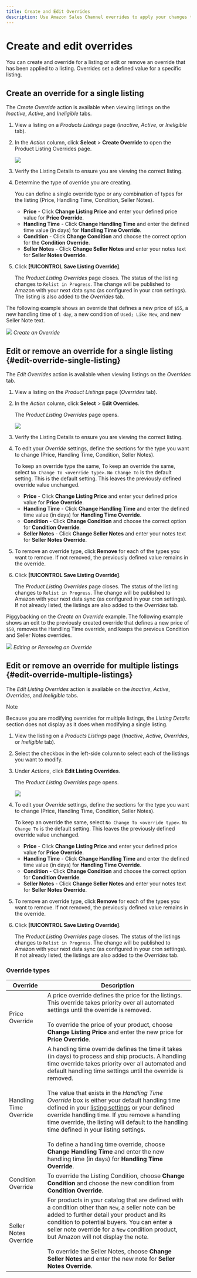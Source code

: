 ```yaml
---
title: Create and Edit Overrides
description: Use Amazon Sales Channel overrides to apply your changes to a single Amazon listing, or to multiple listings.
---
```


# Create and edit overrides

You can create and override for a listing or edit or remove an override that has been applied to a listing. Overrides set a defined value for a specific listing.

## Create an override for a single listing

The _Create Override_ action is available when viewing listings on the _Inactive_, _Active_, and _Ineligible_ tabs.

1. View a listing on a _Products Listings_ page (_Inactive_, _Active_, or _Ineligible_ tab).

1. In the _Action_ column, click **Select** > **Create Override** to open the Product Listing Overrides page.

   ![](assets/amazon-select-create-override.png)

1. Verify the Listing Details to ensure you are viewing the correct listing.

1. Determine the type of override you are creating.

   You can define a single override type or any combination of types for the listing (Price, Handling Time, Condition, Seller Notes).

   - **Price** - Click **Change Listing Price** and enter your defined price value for **Price Override**.
   - **Handling Time** - Click **Change Handling Time** and enter the defined time value (in days) for **Handling Time Override**.
   - **Condition** - Click **Change Condition** and choose the correct option for the **Condition Override**.
   - **Seller Notes** - Click **Change Seller Notes** and enter your notes text for **Seller Notes Override**.

1. Click **[!UICONTROL Save Listing Override]**.

    The _Product Listing Overrides_ page closes. The status of the listing changes to `Relist in Progress`. The change will be published to Amazon with your next data sync (as configured in your cron settings). The listing is also added to the _Overrides_ tab.

The following example shows an override that defines a new price of `$55`, a new handling time of `1 day`, a new condition of `Used; Like New`, and new Seller Note text.

![](assets/amazon-overrides-edit.png)
_Create an Override_

## Edit or remove an override for a single listing {#edit-override-single-listing}

The _Edit Overrides_ action is available when viewing listings on the _Overrides_ tab.

1. View a listing on the _Product Listings_ page (_Overrides_ tab).

1. In the _Action_ column, click **Select** > **Edit Overrides**.

   The _Product Listing Overrides_ page opens.

    ![](assets/amazon-select-edit-overrides.png)

1. Verify the Listing Details to ensure you are viewing the correct listing.

1. To edit your _Override_ settings, define the sections for the type you want to change (Price, Handling Time, Condition, Seller Notes).

    To keep an override type the same, To keep an override the same, select `No Change To <override type>`. `No Change To` is the default setting. This is the default setting. This leaves the previously defined override value unchanged.

   - **Price** - Click **Change Listing Price** and enter your defined price value for **Price Override**.
   - **Handling Time** - Click **Change Handling Time** and enter the defined time value (in days) for **Handling Time Override**.
   - **Condition** - Click **Change Condition** and choose the correct option for **Condition Override**.
   - **Seller Notes** - Click **Change Seller Notes** and enter your notes text for **Seller Notes Override**.

1. To remove an override type, click **Remove** for each of the types you want to remove. If not removed, the previously defined value remains in the override.

1. Click **[!UICONTROL Save Listing Override]**.

    The _Product Listing Overrides_ page closes. The status of the listing changes to `Relist in Progress`. The change will be published to Amazon with your next data sync (as configured in your cron settings). If not already listed, the listings are also added to the _Overrides_ tab.

Piggybacking on the _Create an Override_ example. The following example shows an edit to the previously created override that defines a new price of `$50`, removes the Handling Time override, and keeps the previous Condition and Seller Notes overrides.

![](assets/amazon-overrides-edit-2.png)
_Editing or Removing an Override_

## Edit or remove an override for multiple listings {#edit-override-multiple-listings}

The _Edit Listing Overrides_ action is available on the _Inactive_, _Active_, _Overrides_, and _Ineligible_ tabs.

>[!NOTE]
>
>Because you are modifying overrides for multiple listings, the _Listing Details_ section does not display as it does when modifying a single listing.

1. View the listing on a _Products Listings_ page (_Inactive_, _Active_, _Overrides_, or _Ineligible_ tab).

1. Select the checkbox in the left-side column to select each of the listings you want to modify.

1. Under _Actions_, click **Edit Listing Overrides**.

   The _Product Listing Overrides_ page opens.

    ![](assets/amazon-actions-edit-listing-overrides.png)

1. To edit your _Override_ settings, define the sections for the type you want to change (Price, Handling Time, Condition, Seller Notes).

    To keep an override the same, select `No Change To <override type>`. `No Change To` is the default setting. This leaves the previously defined override value unchanged.

   - **Price** - Click **Change Listing Price** and enter your defined price value for **Price Override**.
   - **Handling Time** - Click **Change Handling Time** and enter the defined time value (in days) for **Handling Time Override**.
   - **Condition** - Click **Change Condition** and choose the correct option for **Condition Override**.
   - **Seller Notes** - Click **Change Seller Notes** and enter your notes text for **Seller Notes Override**.

1. To remove an override type, click **Remove** for each of the types you want to remove. If not removed, the previously defined value remains in the override.

1. Click **[!UICONTROL Save Listing Override]**.

    The _Product Listing Overrides_ page closes. The status of the listings changes to `Relist in Progress`. The change will be published to Amazon with your next data sync (as configured in your cron settings). If not already listed, the listings are also added to the _Overrides_ tab.

### Override types

|Override|Description|
|--- |--- |
|Price Override|A price override defines the price for the listings. This override takes priority over all automated settings until the override is removed.<br><br>To override the price of your product, choose **Change Listing Price** and enter the new price for **Price Override**. |
|Handling Time Override|A handling time override defines the time it takes (in days) to process and ship products. A handling time override takes priority over all automated and default handling time settings until the override is removed.<br><br>The value that exists in the _Handling Time Override_ box is either your default handling time defined in your [listing settings](./listing-settings.md) or your defined override handling time. If you remove a handling time override, the listing will default to the handling time defined in your listing settings.<br><br>To define a handling time override, choose **Change Handling Time** and enter the new handling time (in days) for **Handling Time Override**. |
|Condition Override|To override the Listing Condition, choose **Change Condition** and choose the new condition from **Condition Override**. |
|Seller Notes Override|For products in your catalog that are defined with a condition other than `New`, a seller note can be added to further detail your product and its condition to potential buyers. You can enter a seller note override for a `New` condition product, but Amazon will not display the note.<br><br>To override the Seller Notes, choose **Change Seller Notes** and enter the new note for **Seller Notes Override**.|
